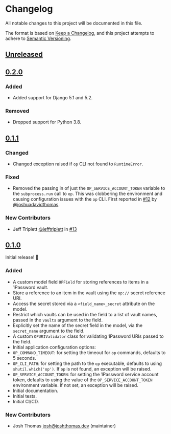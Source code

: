# Changelog

All notable changes to this project will be documented in this file.

The format is based on [Keep a Changelog](https://keepachangelog.com/en/1.0.0/),
and this project attempts to adhere to [Semantic Versioning](https://semver.org/spec/v2.0.0.html).

<!--
## [${version}]
### Added - for new features
### Changed - for changes in existing functionality
### Deprecated - for soon-to-be removed features
### Removed - for now removed features
### Fixed - for any bug fixes
### Security - in case of vulnerabilities
[${version}]: https://github.com/westerveltco/django-opfield/releases/tag/v${version}
-->

## [Unreleased]

## [0.2.0]

### Added

- Added support for Django 5.1 and 5.2.

### Removed

- Dropped support for Python 3.8.

## [0.1.1]

### Changed

- Changed exception raised if `op` CLI not found to `RuntimeError`.

### Fixed

- Removed the passing in of just the `OP_SERVICE_ACCOUNT_TOKEN` variable to the `subprocess.run` call to `op`. This was clobbering the environment and causing configuration issues with the `op` CLI. First reported in [#12](https://github.com/westerveltco/django-opfield/issues/12) by [@joshuadavidthomas](https://github.com/joshuadavidthomas).

### New Contributors

- Jeff Triplett [@jefftriplett](https://github.com/jefftriplett) in [#13](https://github.com/westerveltco/django-opfield/pull/13)

## [0.1.0]

Initial release! 🎉

### Added

- A custom model field `OPField` for storing references to items in a 1Password vault.
- Store a reference to an item in the vault using the `op://` secret reference URI.
- Access the secret stored via a `<field_name>_secret` attribute on the model.
- Restrict which vaults can be used in the field to a list of vault names, passed in the `vaults` argument to the field.
- Explicitly set the name of the secret field in the model, via the `secret_name` argument to the field.
- A custom `OPURIValidator` class for validating 1Password URIs passed to the field.
- Initial application configuration options:
- `OP_COMMAND_TIMEOUT`: for setting the timeout for `op` commands, defaults to 5 seconds.
- `OP_CLI_PATH`: for setting the path to the `op` executable, defaults to using `shutil.which('op')`. If `op` is not found, an exception will be raised.
- `OP_SERVICE_ACCOUNT_TOKEN`: for setting the 1Password service account token, defaults to using the value of the `OP_SERVICE_ACCOUNT_TOKEN` environment variable. If not set, an exception will be raised.
- Initial documentation.
- Initial tests.
- Initial CI/CD.

### New Contributors

- Josh Thomas <josh@joshthomas.dev> (maintainer)

[unreleased]: https://github.com/westerveltco/django-opfield/compare/v0.2.0...HEAD
[0.1.0]: https://github.com/westerveltco/django-opfield/releases/tag/v0.1.0
[0.1.1]: https://github.com/westerveltco/django-opfield/releases/tag/v0.1.1
[0.2.0]: https://github.com/westerveltco/django-opfield/releases/tag/v0.2.0
